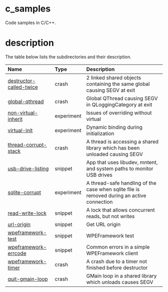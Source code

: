 # c_samples

Code samples in C/C++.

# description

The table below lists the subdirectories and their description.

| Name | Type | Description |
| :-------- | :-------- | :-------- |
| [destructor-called-twice](destructor-called-twice) | crash | 2 linked shared objects containing the same global causing SEGV at exit |
| [global-qthread](global-qthread) | crash | Global QThread causing SEGV in QLoggingCategory at exit |
| [non-virtual-inherit](non-virtual-inherit) | experiment | Issues of overriding without virtual |
| [virtual-init](virtual-init) | experiment | Dynamic binding during initialization |
| [thread-corrupt-stack](thread-corrupt-stack) | crash | A thread is accessing a shared library which has been unloaded causing SEGV |
| [usb-drive-listing](usb-drive-listing) | snippet | App that uses libudev, mntent, and system paths to monitor USB drives |
| [sqlite-corrupt](sqlite-corrupt) | experiment | A thread-safe handling of the case when sqlite file is removed during an active connection |
| [read-write-lock](read-write-lock) | snippet | A lock that allows concurrent reads, but not writes |
| [url-origin](url-origin) | snippet | Get URL origin |
| [wpeframework-test](wpeframework-test) | snippet | WPEFramework test |
| [wpeframework-errcode](wpeframework-errcode) | snippet | Common errors in a simple WPEFramework client |
| [wpeframework-timer](wpeframework-timer) | crash | A crash due to a timer not finished before destructor |
| [quit-gmain-loop](quit-gmain-loop) | crash | GMain loop in a shared library which unloads causes SEGV |

